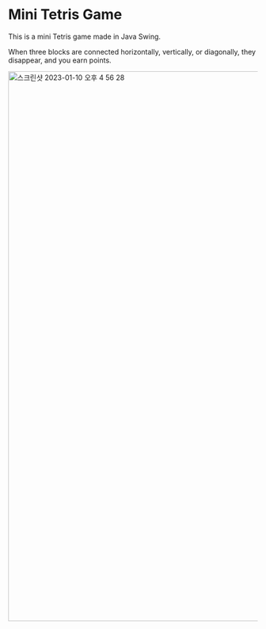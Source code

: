 # Mini Tetris Game

This is a mini Tetris game made in Java Swing.

When three blocks are connected horizontally, vertically, or diagonally, they disappear, and you earn points.

<img width="1112" alt="스크린샷 2023-01-10 오후 4 56 28" src="https://user-images.githubusercontent.com/97784561/211494057-b7e17b28-5e33-4fec-8a47-60a36574952b.png">
